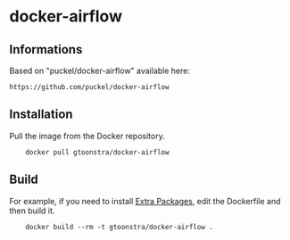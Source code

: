 # docker-airflow

## Informations

Based on "puckel/docker-airflow" available here:

    https://github.com/puckel/docker-airflow

## Installation

Pull the image from the Docker repository.

        docker pull gtoonstra/docker-airflow

## Build

For example, if you need to install [Extra Packages](https://pythonhosted.org/airflow/installation.html#extra-package), edit the Dockerfile and then build it.

        docker build --rm -t gtoonstra/docker-airflow .

